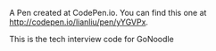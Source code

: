 A Pen created at CodePen.io. You can find this one at http://codepen.io/lianliu/pen/yYGVPx.

 This is the tech interview code for GoNoodle